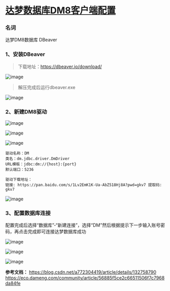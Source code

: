 # [达梦数据库DM8客户端配置](https://github.com/yanjr/gitblog/issues/7)

### 名词

达梦DM8数据库
DBeaver


### 1、安装DBeaver

> 下载地址：https://dbeaver.io/download/

![image](https://github.com/yanjr/gitblog/assets/7547777/4cdb3296-84bb-45bd-8745-f3643564e33a)

> 解压完成后运行dbeaver.exe

![image](https://github.com/yanjr/gitblog/assets/7547777/c8934bda-6880-481d-a7f7-0b6b1450df39)


### 2、新建DM8驱动
![image](https://github.com/yanjr/gitblog/assets/7547777/c20fe06e-c7f3-434d-94c0-9ba356b87ba1)

![image](https://github.com/yanjr/gitblog/assets/7547777/35d620bc-32dd-42e9-810c-ee20753a4b76)

![image](https://github.com/yanjr/gitblog/assets/7547777/49644794-2d00-49ca-adc6-6636cc1d38a7)

```
驱动名称：DM
类名：dm.jdbc.driver.DmDriver
URL模板：jdbc:dm://{host}:{port}
默认端口：5236
```

```
驱动下载地址：
链接: https://pan.baidu.com/s/1Lv2EmK1K-Ua-AbZ518Hj8A?pwd=gkv7 提取码: gkv7 
```

![image](https://github.com/yanjr/gitblog/assets/7547777/ab3404df-6852-4640-9890-e9f3423f508c)



### 3、配置数据库连接

配置完成后选择“数据库”-“新建连接”，选择“DM”然后根据提示下一步输入账号密码，再点击完成即可连接达梦数据库成功

![image](https://github.com/yanjr/gitblog/assets/7547777/9c9e64ef-3b91-4ee0-bd0e-e1da58b11e56)

![image](https://github.com/yanjr/gitblog/assets/7547777/2c20f595-dc91-485c-ac9d-4083fc36e3bd)

![image](https://github.com/yanjr/gitblog/assets/7547777/e05d233e-5ed3-411e-b370-585e8b272dfc)





**参考文档：**
https://blog.csdn.net/a772304419/article/details/132758790
https://eco.dameng.com/community/article/56885f5ce2c66511506f7c7968da84fe







